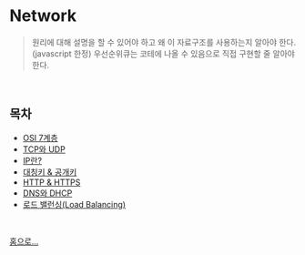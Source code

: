 # Network

> 원리에 대해 설명을 할 수 있어야 하고 왜 이 자료구조를 사용하는지 알아야 한다.
> (javascript 한정) 우선순위큐는 코테에 나올 수 있음으로 직접 구현할 줄 알아야 한다.

<br>

## 목차
- [OSI 7계층](./OSI%207계층.md)
- [TCP와 UDP]()
- [IP란?]()
- [대칭키 & 공개키]()
- [HTTP & HTTPS](./HTTP%20&%20HTTPS.md)
- [DNS와 DHCP](./DNA와DHCP.md)
- [로드 밸런싱(Load Balancing)]()




<br/>

[ 홈으로...](../README.md)
